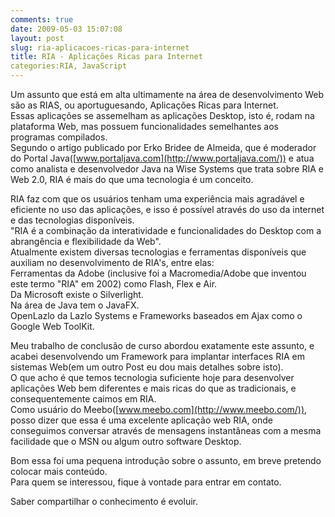 ```yaml
---
comments: true
date: 2009-05-03 15:07:08
layout: post
slug: ria-aplicacoes-ricas-para-internet
title: RIA - Aplicações Ricas para Internet
categories:RIA, JavaScript
---
```


Um assunto que está em alta ultimamente na área de desenvolvimento Web são as RIAS, ou aportuguesando, Aplicações Ricas para Internet.  
Essas aplicações se assemelham as aplicações Desktop, isto é, rodam na plataforma Web, mas possuem funcionalidades semelhantes aos programas compilados.  
Segundo o artigo publicado por Erko Bridee de Almeida, que é moderador do Portal Java([www.portaljava.com](http://www.portaljava.com/)) e atua como analista e desenvolvedor Java na Wise Systems que trata sobre RIA e Web 2.0, RIA é mais do que uma tecnologia é um conceito.  

RIA faz com que os usuários tenham uma experiência mais agradável e eficiente no uso das aplicações, e isso é possível através do uso da internet e das tecnologias disponíveis.  
"RIA é a combinação da interatividade e funcionalidades do Desktop com a abrangência e flexibilidade da Web".  
Atualmente existem diversas tecnologias e ferramentas disponíveis que auxiliam no desenvolvimento de RIA's, entre elas:  
Ferramentas da Adobe (inclusive foi a Macromedia/Adobe que inventou este termo "RIA" em 2002) como Flash, Flex e Air.  
Da Microsoft existe o Silverlight.  
Na área de Java tem o JavaFX.  
OpenLazlo da Lazlo Systems e Frameworks baseados em Ajax como o Google Web ToolKit.  

Meu trabalho de conclusão de curso abordou exatamente este assunto, e acabei desenvolvendo um Framework para implantar interfaces RIA em sistemas Web(em um outro Post eu dou mais detalhes sobre isto).  
O que acho é que temos tecnologia suficiente hoje para desenvolver aplicações Web bem diferentes e mais ricas do que as tradicionais, e consequentemente caimos em RIA.  
Como usuário do Meebo([www.meebo.com](http://www.meebo.com/)), posso dizer que essa é uma excelente aplicação web RIA, onde conseguimos conversar através de mensagens instantâneas com a mesma facilidade que o MSN ou algum outro software Desktop.  

Bom essa foi uma pequena introdução sobre o assunto, em breve pretendo colocar mais conteúdo.  
Para quem se interessou, fique à vontade para entrar em contato.  

Saber compartilhar o conhecimento é evoluir.  
